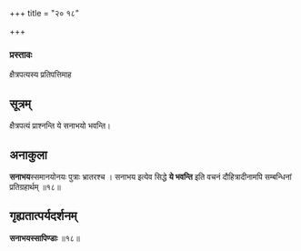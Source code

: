+++
title = "२० १८"

+++
### प्रस्तावः
क्षैत्रपत्यस्य प्रतिपत्तिमाह

## सूत्रम्
क्षैत्रपत्यं प्राश्नन्ति ये सनाभयो भवन्ति।

## अनाकुला
**सनाभय**स्समानयोनयः पुत्राः भ्रातरश्च ।
सनाभय इत्येव सिद्धे **ये भवन्ति** इति वचनं दौहित्रादीनामपि सम्बन्धिनां प्रतिग्रहार्थम् ॥१८॥

## गृह्यतात्पर्यदर्शनम्
**सनाभयस्सापिण्डाः** ॥१८॥
